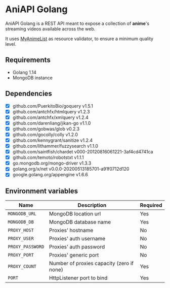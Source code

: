 # AniAPI Golang
AniAPI Golang is a REST API meant to expose a collection of **anime**'s streaming videos available across the web.

It uses [MyAnimeList](https://myanimelist.net) as resource validator, to ensure a minimum quality level.

## Requirements
* Golang 1.14
* MongoDB instance

## Dependencies
- [x] github.com/PuerkitoBio/goquery v1.5.1
- [x] github.com/antchfx/htmlquery v1.2.3
- [x] github.com/antchfx/xmlquery v1.2.4
- [x] github.com/darenliang/jikan-go v1.1.0
- [x] github.com/gobwas/glob v0.2.3
- [x] github.com/gocolly/colly v1.2.0
- [x] github.com/kennygrant/sanitize v1.2.4
- [x] github.com/lithammer/fuzzysearch v1.1.0
- [x] github.com/saintfish/chardet v000-20120816061221-3af4cd4741ca
- [x] github.com/temoto/robotstxt v1.1.1
- [x] go.mongodb.org/mongo-driver v1.3.3
- [x] golang.org/x/net v0.0.0-20200513185701-a91f0712d120
- [x] google.golang.org/appengine v1.6.6

## Environment variables
| Name | Description | Required |
|------|-------------|----------|
| `MONGODB_URL` | MongoDB location url | Yes |
| `MONGODB_DB` | MongoDB database name | Yes |
| `PROXY_HOST` | Proxies' hostname | No |
| `PROXY_USER` | Proxies' auth username | No |
| `PROXY_PASSWORD` | Proxies' auth password | No |
| `PROXY_PORT` | Proxies' generic port | No |
| `PROXY_COUNT` | Number of proxies capacity (zero if none) | Yes |
| `PORT` | HttpListener port to bind | Yes |